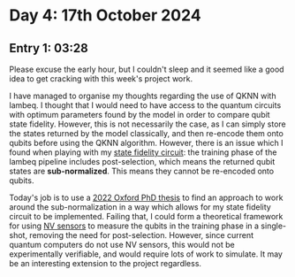 # Day 4: 17th October 2024
## Entry 1: 03:28
Please excuse the early hour, but I couldn't sleep and it seemed like a good idea to get cracking with this week's project work. 

I have managed to organise my thoughts regarding the use of QKNN with lambeq. I thought that I would need to have access to the quantum circuits with optimum parameters found by the model in order to compare qubit state fidelity. However, this is not necessarily the case, as I can simply store the states returned by the model classically, and then re-encode them onto qubits before using the QKNN algorithm. However, there is an issue which I found when playing with my [state fidelity circuit](../testing/state_fidelity_with_model.ipynb): the training phase of the lambeq pipeline includes post-selection, which means the returned qubit states are **sub-normalized**. This means they cannot be re-encoded onto qubits.

Today's job is to use a [2022 Oxford PhD thesis](https://www.cs.ox.ac.uk/people/aleks.kissinger/theses/khatri-thesis.pdf) to find an approach to work around the sub-normalization in a way which allows for my state fidelity circuit to be implemented. Failing that, I could form a theoretical framework for using [NV sensors](https://www.nature.com/articles/s41467-017-00964-z) to measure the qubits in the training phase in a single-shot, removing the need for post-selection. However, since current quantum computers do not use NV sensors, this would not be experimentally verifiable, and would require lots of work to simulate. It may be an interesting extension to the project regardless.